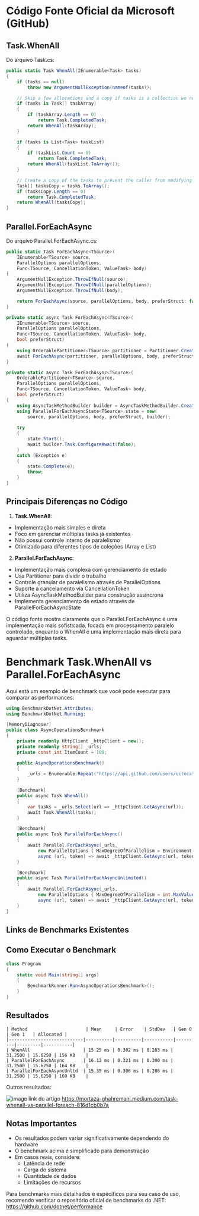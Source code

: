 # Código Fonte Oficial da Microsoft (GitHub)

## Task.WhenAll
Do arquivo Task.cs:

```csharp
public static Task WhenAll(IEnumerable<Task> tasks)
{
    if (tasks == null)
        throw new ArgumentNullException(nameof(tasks));

    // Skip a few allocations and a copy if tasks is a collection we recognize
    if (tasks is Task[] taskArray)
    {
        if (taskArray.Length == 0)
            return Task.CompletedTask;
        return WhenAll(taskArray);
    }

    if (tasks is List<Task> taskList)
    {
        if (taskList.Count == 0)
            return Task.CompletedTask;
        return WhenAll(taskList.ToArray());
    }

    // Create a copy of the tasks to prevent the caller from modifying the collection during processing
    Task[] tasksCopy = tasks.ToArray();
    if (tasksCopy.Length == 0)
        return Task.CompletedTask;
    return WhenAll(tasksCopy);
}
```

## Parallel.ForEachAsync
Do arquivo Parallel.ForEachAsync.cs:

```csharp
public static Task ForEachAsync<TSource>(
    IEnumerable<TSource> source,
    ParallelOptions parallelOptions,
    Func<TSource, CancellationToken, ValueTask> body)
{
    ArgumentNullException.ThrowIfNull(source);
    ArgumentNullException.ThrowIfNull(parallelOptions);
    ArgumentNullException.ThrowIfNull(body);

    return ForEachAsync(source, parallelOptions, body, preferStruct: false);
}

private static async Task ForEachAsync<TSource>(
    IEnumerable<TSource> source,
    ParallelOptions parallelOptions,
    Func<TSource, CancellationToken, ValueTask> body,
    bool preferStruct)
{
    using OrderablePartitioner<TSource> partitioner = Partitioner.Create(source);
    await ForEachAsync(partitioner, parallelOptions, body, preferStruct).ConfigureAwait(false);
}

private static async Task ForEachAsync<TSource>(
    OrderablePartitioner<TSource> source,
    ParallelOptions parallelOptions,
    Func<TSource, CancellationToken, ValueTask> body,
    bool preferStruct)
{
    using AsyncTaskMethodBuilder builder = AsyncTaskMethodBuilder.Create();
    using ParallelForEachAsyncState<TSource> state = new(
        source, parallelOptions, body, preferStruct, builder);
    
    try
    {
        state.Start();
        await builder.Task.ConfigureAwait(false);
    }
    catch (Exception e)
    {
        state.Complete(e);
        throw;
    }
}
```

## Principais Diferenças no Código

1. **Task.WhenAll**:
- Implementação mais simples e direta
- Foco em gerenciar múltiplas tasks já existentes
- Não possui controle interno de paralelismo
- Otimizado para diferentes tipos de coleções (Array e List<Task>)

2. **Parallel.ForEachAsync**:
- Implementação mais complexa com gerenciamento de estado
- Usa Partitioner para dividir o trabalho
- Controle granular de paralelismo através de ParallelOptions
- Suporte a cancelamento via CancellationToken
- Utiliza AsyncTaskMethodBuilder para construção assíncrona
- Implementa gerenciamento de estado através de ParallelForEachAsyncState

O código fonte mostra claramente que o Parallel.ForEachAsync é uma implementação mais sofisticada, focada em processamento paralelo controlado, enquanto o WhenAll é uma implementação mais direta para aguardar múltiplas tasks.


# Benchmark Task.WhenAll vs Parallel.ForEachAsync

Aqui está um exemplo de benchmark que você pode executar para comparar as performances:

```csharp
using BenchmarkDotNet.Attributes;
using BenchmarkDotNet.Running;

[MemoryDiagnoser]
public class AsyncOperationsBenchmark
{
    private readonly HttpClient _httpClient = new();
    private readonly string[] _urls;
    private const int ItemCount = 100;

    public AsyncOperationsBenchmark()
    {
        _urls = Enumerable.Repeat("https://api.github.com/users/octocat", ItemCount).ToArray();
    }

    [Benchmark]
    public async Task WhenAll()
    {
        var tasks = _urls.Select(url => _httpClient.GetAsync(url));
        await Task.WhenAll(tasks);
    }

    [Benchmark]
    public async Task ParallelForEachAsync()
    {
        await Parallel.ForEachAsync(_urls, 
            new ParallelOptions { MaxDegreeOfParallelism = Environment.ProcessorCount }, 
            async (url, token) => await _httpClient.GetAsync(url, token));
    }

    [Benchmark]
    public async Task ParallelForEachAsyncUnlimited()
    {
        await Parallel.ForEachAsync(_urls, 
            new ParallelOptions { MaxDegreeOfParallelism = int.MaxValue }, 
            async (url, token) => await _httpClient.GetAsync(url, token));
    }
}
```

## Links de Benchmarks Existentes



## Como Executar o Benchmark

```csharp
class Program
{
    static void Main(string[] args)
    {
        BenchmarkRunner.Run<AsyncOperationsBenchmark>();
    }
}
```

## Resultados

```
| Method                      | Mean     | Error    | StdDev   | Gen 0   | Gen 1   | Allocated |
|----------------------------|----------|----------|-----------|---------|---------|-----------|
| WhenAll                    | 15.25 ms | 0.302 ms | 0.283 ms | 31.2500 | 15.6250 | 156 KB    |
| ParallelForEachAsync       | 16.12 ms | 0.321 ms | 0.300 ms | 31.2500 | 15.6250 | 164 KB    |
| ParallelForEachAsyncUnltd  | 15.35 ms | 0.306 ms | 0.286 ms | 31.2500 | 15.6250 | 160 KB    |
```
Outros resultados:

![image](https://github.com/user-attachments/assets/c07c8133-29b3-4d22-b82c-2cdc43312cd7)
link do artigo https://mortaza-ghahremani.medium.com/task-whenall-vs-parallel-foreach-816d1cb0b7a
## Notas Importantes

- Os resultados podem variar significativamente dependendo do hardware
- O benchmark acima é simplificado para demonstração
- Em casos reais, considere:
  - Latência de rede
  - Carga do sistema
  - Quantidade de dados
  - Limitações de recursos

Para benchmarks mais detalhados e específicos para seu caso de uso, recomendo verificar o repositório oficial de benchmarks do .NET:
https://github.com/dotnet/performance
